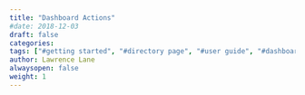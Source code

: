 ```yaml
---
title: "Dashboard Actions"
#date: 2018-12-03
draft: false
categories:
tags: ["#getting started", "#directory page", "#user guide", "#dashboards"]
author: Lawrence Lane
alwaysopen: false
weight: 1
---
```

